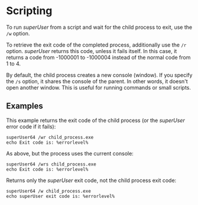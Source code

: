 
Scripting
=========

To run _superUser_ from a script and wait for the child process to exit, use the
`/w` option.

To retrieve the exit code of the completed process, additionally use the `/r`
option. _superUser_ returns this code, unless it fails itself. In this case, it 
returns a code from -1000001 to -1000004 instead of the normal code from 1 to 4.

By default, the child process creates a new console (window). If you specify the
`/s` option, it shares the console of the parent. In other words, it doesn't open
another window. This is useful for running commands or small scripts.


Examples
--------

This example returns the exit code of the child process (or the _superUser_ error 
code if it fails):

	superUser64 /wr child_process.exe
	echo Exit code is: %errorlevel%


As above, but the process uses the current console:

	superUser64 /wrs child_process.exe
	echo Exit code is: %errorlevel%


Returns only the _superUser_ exit code, not the child process exit code:

	superUser64 /w child_process.exe
	echo superUser exit code is: %errorlevel%
